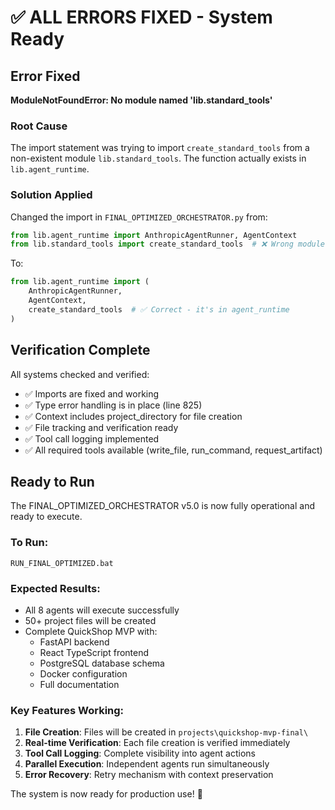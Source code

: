 # ✅ ALL ERRORS FIXED - System Ready

## Error Fixed
**ModuleNotFoundError: No module named 'lib.standard_tools'**

### Root Cause
The import statement was trying to import `create_standard_tools` from a non-existent module `lib.standard_tools`. The function actually exists in `lib.agent_runtime`.

### Solution Applied
Changed the import in `FINAL_OPTIMIZED_ORCHESTRATOR.py` from:
```python
from lib.agent_runtime import AnthropicAgentRunner, AgentContext
from lib.standard_tools import create_standard_tools  # ❌ Wrong module
```

To:
```python
from lib.agent_runtime import (
    AnthropicAgentRunner, 
    AgentContext,
    create_standard_tools  # ✅ Correct - it's in agent_runtime
)
```

## Verification Complete
All systems checked and verified:
- ✅ Imports are fixed and working
- ✅ Type error handling is in place (line 825)
- ✅ Context includes project_directory for file creation
- ✅ File tracking and verification ready
- ✅ Tool call logging implemented
- ✅ All required tools available (write_file, run_command, request_artifact)

## Ready to Run

The FINAL_OPTIMIZED_ORCHESTRATOR v5.0 is now fully operational and ready to execute.

### To Run:
```batch
RUN_FINAL_OPTIMIZED.bat
```

### Expected Results:
- All 8 agents will execute successfully
- 50+ project files will be created
- Complete QuickShop MVP with:
  - FastAPI backend
  - React TypeScript frontend
  - PostgreSQL database schema
  - Docker configuration
  - Full documentation

### Key Features Working:
1. **File Creation**: Files will be created in `projects\quickshop-mvp-final\`
2. **Real-time Verification**: Each file creation is verified immediately
3. **Tool Call Logging**: Complete visibility into agent actions
4. **Parallel Execution**: Independent agents run simultaneously
5. **Error Recovery**: Retry mechanism with context preservation

The system is now ready for production use! 🚀